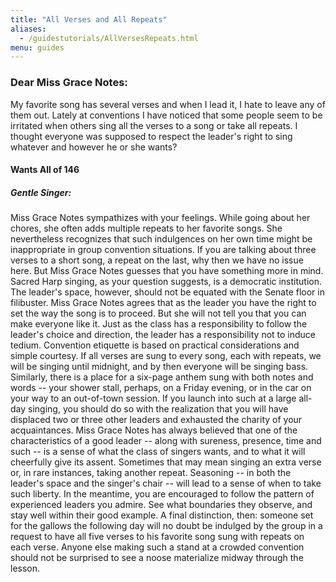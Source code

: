 ```yaml
---
title: "All Verses and All Repeats"
aliases:
  - /guidestutorials/AllVersesRepeats.html
menu: guides
---
```


### Dear Miss Grace Notes:

My favorite song has several verses and when I lead it, I hate to leave any of them out. Lately at conventions I have noticed that some people seem to be irritated when others sing all the verses to a song or take all repeats. I thought everyone was supposed to respect the leader's right to sing whatever and however he or she wants?

#### Wants All of 146

##### Gentle Singer:

Miss Grace Notes sympathizes with your feelings. While going about her chores, she often adds multiple repeats to her favorite songs. She nevertheless recognizes that such indulgences on her own time might be inappropriate in group convention situations.
If you are talking about three verses to a short song, a repeat on the last, why then we have no issue here. But Miss Grace Notes guesses that you have something more in mind. Sacred Harp singing, as your question suggests, is a democratic institution. The leader's space, however, should not be equated with the Senate floor in filibuster.
Miss Grace Notes agrees that as the leader you have the right to set the way the song is to proceed. But she will not tell you that you can make everyone like it. Just as the class has a responsibility to follow the leader's choice and direction, the leader has a responsibility not to induce tedium.
Convention etiquette is based on practical considerations and simple courtesy. If all verses are sung to every song, each with repeats, we will be singing until midnight, and by then everyone will be singing bass. Similarly, there is a place for a six-page anthem sung with both notes and words -- your shower stall, perhaps, on a Friday evening, or in the car on your way to an out-of-town session. If you launch into such at a large all-day singing, you should do so with the realization that you will have displaced two or three other leaders and exhausted the charity of your acquaintances.
Miss Grace Notes has always believed that one of the characteristics of a good leader -- along with sureness, presence, time and such -- is a sense of what the class of singers wants, and to what it will cheerfully give its assent. Sometimes that may mean singing an extra verse or, in rare instances, taking another repeat. Seasoning -- in both the leader's space and the singer's chair -- will lead to a sense of when to take such liberty. In the meantime, you are encouraged to follow the pattern of experienced leaders you admire. See what boundaries they observe, and stay well within their good example.
A final distinction, then: someone set for the gallows the following day will no doubt be indulged by the group in a request to have all five verses to his favorite song sung with repeats on each verse. Anyone else making such a stand at a crowded convention should not be surprised to see a noose materialize midway through the lesson.
